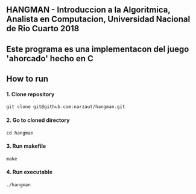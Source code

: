 ## HANGMAN - Introduccion a la Algoritmica, Analista en Computacion, Universidad Nacional de Rio Cuarto 2018

## Este programa es una implementacon del juego 'ahorcado' hecho en C

## How to run

#### 1. Clone repository
```
git clone git@github.com:narzaut/hangman.git
```

#### 2. Go to cloned directory
```
cd hangman
```

#### 3. Run makefile
```
make
```

#### 4. Run executable
```
./hangman
```
